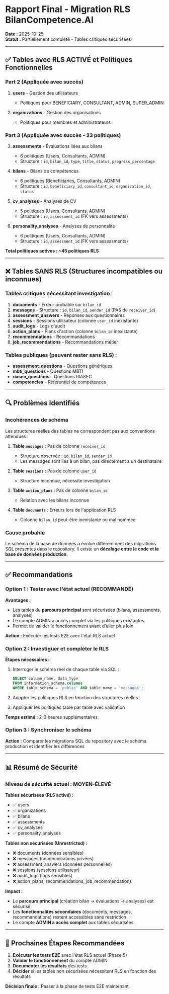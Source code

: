 # Rapport Final - Migration RLS BilanCompetence.AI
**Date :** 2025-10-25  
**Statut :** Partiellement complété - Tables critiques sécurisées

---

## ✅ Tables avec RLS ACTIVÉ et Politiques Fonctionnelles

### Part 2 (Appliquée avec succès)
1. **users** - Gestion des utilisateurs
   - Politiques pour BENEFICIARY, CONSULTANT, ADMIN, SUPER_ADMIN
   
2. **organizations** - Gestion des organisations
   - Politiques pour membres et administrateurs

### Part 3 (Appliquée avec succès - 23 politiques)
3. **assessments** - Évaluations liées aux bilans
   - 6 politiques (Users, Consultants, ADMIN)
   - Structure : `id`, `bilan_id`, `type`, `title`, `status`, `progress_percentage`
   
4. **bilans** - Bilans de compétences
   - 6 politiques (Beneficiaries, Consultants, ADMIN)
   - Structure : `id`, `beneficiary_id`, `consultant_id`, `organization_id`, `status`
   
5. **cv_analyses** - Analyses de CV
   - 5 politiques (Users, Consultants, ADMIN)
   - Structure : `id`, `assessment_id` (FK vers assessments)
   
6. **personality_analyses** - Analyses de personnalité
   - 6 politiques (Users, Consultants, ADMIN)
   - Structure : `id`, `assessment_id` (FK vers assessments)

**Total politiques actives : ~45 politiques RLS**

---

## ❌ Tables SANS RLS (Structures incompatibles ou inconnues)

### Tables critiques nécessitant investigation :
1. **documents** - Erreur probable sur `bilan_id`
2. **messages** - Structure : `id`, `bilan_id`, `sender_id` (PAS de `receiver_id`)
3. **assessment_answers** - Réponses aux questionnaires
4. **sessions** - Sessions utilisateur (colonne `user_id` inexistante)
5. **audit_logs** - Logs d'audit
6. **action_plans** - Plans d'action (colonne `bilan_id` inexistante)
7. **recommendations** - Recommandations
8. **job_recommendations** - Recommandations métier

### Tables publiques (peuvent rester sans RLS) :
- **assessment_questions** - Questions génériques
- **mbti_questions** - Questions MBTI
- **riasec_questions** - Questions RIASEC
- **competencies** - Référentiel de compétences

---

## 🔍 Problèmes Identifiés

### Incohérences de schéma
Les structures réelles des tables ne correspondent pas aux conventions attendues :

1. **Table `messages`** : Pas de colonne `receiver_id`
   - Structure observée : `id`, `bilan_id`, `sender_id`
   - Les messages sont liés à un bilan, pas directement à un destinataire

2. **Table `sessions`** : Pas de colonne `user_id`
   - Structure inconnue, nécessite investigation

3. **Table `action_plans`** : Pas de colonne `bilan_id`
   - Relation avec les bilans inconnue

4. **Table `documents`** : Erreurs lors de l'application RLS
   - Colonne `bilan_id` peut-être inexistante ou mal nommée

### Cause probable
Le schéma de la base de données a évolué différemment des migrations SQL présentes dans le repository. Il existe un **décalage entre le code et la base de données production**.

---

## ✅ Recommandations

### Option 1 : Tester avec l'état actuel (RECOMMANDÉ)
**Avantages :**
- Les tables du **parcours principal** sont sécurisées (bilans, assessments, analyses)
- Le compte ADMIN a accès complet via les politiques existantes
- Permet de valider le fonctionnement avant d'aller plus loin

**Action :** Exécuter les tests E2E avec l'état RLS actuel

### Option 2 : Investiguer et compléter le RLS
**Étapes nécessaires :**
1. Interroger le schéma réel de chaque table via SQL :
   ```sql
   SELECT column_name, data_type 
   FROM information_schema.columns 
   WHERE table_schema = 'public' AND table_name = 'messages';
   ```

2. Adapter les politiques RLS en fonction des structures réelles

3. Appliquer les politiques table par table avec validation

**Temps estimé :** 2-3 heures supplémentaires

### Option 3 : Synchroniser le schéma
**Action :** Comparer les migrations SQL du repository avec le schéma production et identifier les différences

---

## 📊 Résumé de Sécurité

### Niveau de sécurité actuel : **MOYEN-ÉLEVÉ**

**Tables sécurisées (RLS activé) :**
- ✅ users
- ✅ organizations  
- ✅ bilans
- ✅ assessments
- ✅ cv_analyses
- ✅ personality_analyses

**Tables non sécurisées (Unrestricted) :**
- ❌ documents (données sensibles)
- ❌ messages (communications privées)
- ❌ assessment_answers (données personnelles)
- ❌ sessions (sessions utilisateur)
- ❌ audit_logs (logs sensibles)
- ❌ action_plans, recommendations, job_recommendations

**Impact :** 
- Le **parcours principal** (création bilan → évaluations → analyses) est sécurisé
- Les **fonctionnalités secondaires** (documents, messages, recommandations) restent accessibles sans restriction
- Le compte **ADMIN a accès complet** aux tables sécurisées

---

## 🎯 Prochaines Étapes Recommandées

1. **Exécuter les tests E2E** avec l'état RLS actuel (Phase 5)
2. **Valider le fonctionnement** du compte ADMIN
3. **Documenter les résultats** des tests
4. **Décider** si les tables non sécurisées nécessitent RLS en fonction des résultats

**Décision finale :** Passer à la phase de tests E2E maintenant.

